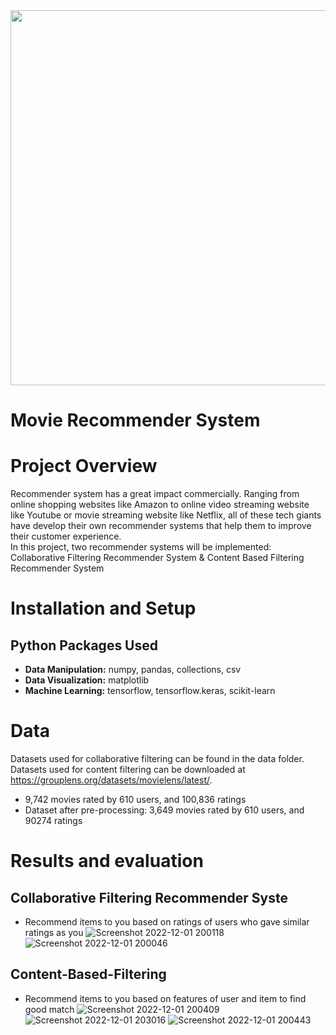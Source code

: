 <img src="https://github.com/trtrgfh/Movie-Recommender-System/assets/73056232/8907f554-2e58-4e81-a959-986762d1fbae" width="600"/>

# Movie Recommender System

# Project Overview
Recommender system has a great impact commercially. Ranging from online shopping websites like Amazon to online video streaming website like Youtube or movie streaming website like Netflix, all of these tech giants have develop their own recommender systems that help them to improve their customer experience.\
In this project, two recommender systems will be implemented: Collaborative Filtering Recommender System & Content Based Filtering Recommender System

# Installation and Setup
## Python Packages Used
- **Data Manipulation:** numpy, pandas, collections, csv
- **Data Visualization:** matplotlib
- **Machine Learning:** tensorflow, tensorflow.keras, scikit-learn

# Data
Datasets used for collaborative filtering can be found in the data folder.
Datasets used for content filtering can be downloaded at https://grouplens.org/datasets/movielens/latest/.
  - 9,742 movies rated by 610 users, and 100,836 ratings
  - Dataset after pre-processing: 3,649 movies rated by 610 users, and 90274 ratings

# Results and evaluation
## Collaborative Filtering Recommender Syste
- Recommend items to you based on ratings of users who gave similar ratings as you
![Screenshot 2022-12-01 200118](https://user-images.githubusercontent.com/73056232/205191434-c7acc7c2-fedd-40cf-8da0-821e73b77539.png)
![Screenshot 2022-12-01 200046](https://user-images.githubusercontent.com/73056232/205191441-36f263d3-0123-4575-bc41-f969b18eeab8.png)

## Content-Based-Filtering
- Recommend items to you based on features of user and item to find good match
![Screenshot 2022-12-01 200409](https://user-images.githubusercontent.com/73056232/205191613-686f0d4f-8fd3-4879-91fd-093b4645d522.png)
![Screenshot 2022-12-01 203016](https://user-images.githubusercontent.com/73056232/205194354-a03dca4c-1403-4786-8ca9-c5ae222d1eb2.png)
![Screenshot 2022-12-01 200443](https://user-images.githubusercontent.com/73056232/205191616-e35d7ecb-bfd8-4276-b654-3859280bab87.png)
